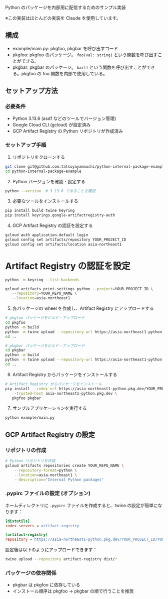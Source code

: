 Python のパッケージを内部用に配信するためのサンプル実装

※この実装はほとんどの実装を Claude を使用しています。

## 構成

- example/main.py: pkgfoo, pkgbar を呼び出すコード
- pkgfoo: pkgfoo のパッケージ。 `foo(val: string)` という関数を呼び出すことができる。
- pkgbar: pkgbar のパッケージ。 `bar()` という関数を呼び出すことができる。pkgfoo の foo 関数を内部で使用している。

## セットアップ方法

### 必要条件

- Python 3.13.6 (asdf などのツールでバージョン管理)
- Google Cloud CLI (gcloud) が設定済み
- GCP Artifact Registry の Python リポジトリが作成済み

### セットアップ手順

1. リポジトリをクローンする

```bash
git clone git@github.com:tatsuyayamauchi/python-internal-package-example.git
cd python-internal-package-example
```

2. Python バージョンを確認・設定する

```bash
python --version  # 3.13.6 であることを確認
```

3. 必要なツールをインストールする

```bash
pip install build twine keyring
pip install keyrings.google-artifactregistry-auth
```

4. GCP Artifact Registry の認証を設定する

```bash
gcloud auth application-default login
gcloud config set artifacts/repository YOUR_PROJECT_ID
gcloud config set artifacts/location asia-northeast1
```

# Artifact Registry の認証を設定

```bash
python -m keyring --list-backends

gcloud artifacts print-settings python --project=YOUR_PROJECT_ID \
   --repository=YOUR_REPO_NAME \
   --location=asia-northeast1
```

5. 各パッケージの wheel を作成し、Artifact Registry にアップロードする

```bash
# pkgfoo パッケージをビルド・アップロード
cd pkgfoo
python -m build
python -m twine upload --repository-url https://asia-northeast1-python.pkg.dev/YOUR_PROJECT_ID/YOUR_REPO_NAME dist/\*
cd ..

# pkgbar パッケージをビルド・アップロード
cd pkgbar
python -m build
python -m twine upload --repository-url https://asia-northeast1-python.pkg.dev/YOUR_PROJECT_ID/YOUR_REPO_NAME/ dist/*
cd ..
```

6. Artifact Registry からパッケージをインストールする

```bash
# Artifact Registry からパッケージをインストール
pip install --index-url https://asia-northeast1-python.pkg.dev/YOUR_PROJECT_ID/YOUR_REPO_NAME/simple/ \
   --trusted-host asia-northeast1-python.pkg.dev \
   pkgfoo pkgbar
```

7. サンプルアプリケーションを実行する

```bash
python example/main.py
```

## GCP Artifact Registry の設定

### リポジトリの作成

```bash
# Python リポジトリを作成
gcloud artifacts repositories create YOUR_REPO_NAME \
    --repository-format=python \
    --location=asia-northeast1 \
    --description="Internal Python packages"
```

### .pypirc ファイルの設定 (オプション)

ホームディレクトリに `.pypirc` ファイルを作成すると、twine の設定が簡単になります：

```ini
[distutils]
index-servers = artifact-registry

[artifact-registry]
repository = https://asia-northeast1-python.pkg.dev/YOUR_PROJECT_ID/YOUR_REPO_NAME/
```

設定後は以下のようにアップロードできます：

```bash
twine upload --repository artifact-registry dist/*
```

### パッケージの依存関係

- pkgbar は pkgfoo に依存している
- インストール順序は pkgfoo → pkgbar の順で行うことを推奨
